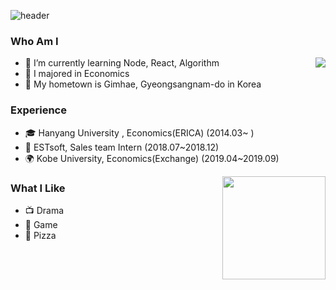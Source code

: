 ![header](https://capsule-render.vercel.app/api?type=slice&color=auto&height=300&section=header&text=Ji%20Chang-jin&fontSize=90)

### Who Am I
<img align='right' src="http://mazassumnida.wtf/api/v2/generate_badge?boj=jchj108">

- 🌱 I’m currently learning Node, React, Algorithm
- 🥇 I majored in Economics
- 🚅 My hometown is Gimhae, Gyeongsangnam-do in Korea

### Experience
- 🎓 Hanyang University , Economics(ERICA) (2014.03~ )
- 💊 ESTsoft, Sales team Intern (2018.07~2018.12)
- 🌍 Kobe University, Economics(Exchange) (2019.04~2019.09)
<img align='right' src="https://github-readme-stats.vercel.app/api?username=jchj108" height="165">

### What I Like
- 📺 Drama
- 🔵 Game
- 🍕 Pizza

 

<!--
**jchj108/jchj108** is a ✨ _special_ ✨ repository because its `README.md` (this file) appears on your GitHub profile.



Here are some ideas to get you started:


-->
